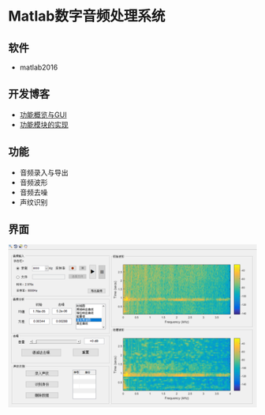# Matlab数字音频处理系统
## 软件
- matlab2016

## 开发博客
- [功能概览与GUI](https://cunia.cc/2017/10/21o.html)
- [功能模块的实现](https://cunia.cc/2017/10/22o.html)

## 功能
- 音频录入与导出
- 音频波形
- 音频去噪
- 声纹识别
## 界面
![](dap_gui.png)
